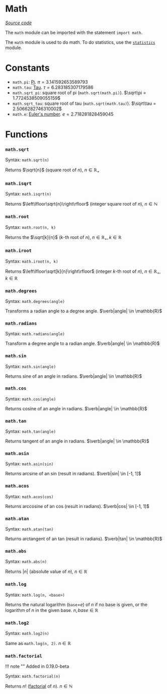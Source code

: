 # Math

*[Source code](https://github.com/jd-develop/nougaro/blob/main/lib_/math_.py)*

The `math` module can be imported with the statement `import math`.

The `math` module is used to do math. To do statistics, use the [`statistics`](statistics.md) module.

# Constants
* `math.pi`: [Pi](https://en.wikipedia.org/wiki/Pi). $\pi = 3.141592653589793$
* `math.tau`: [Tau](https://tauday.com/). $\tau = 6.283185307179586$
* `math.sqrt_pi`: square root of pi (`math.sqrt(math.pi)`). $\sqrt\pi = 1.7724538509055159$
* `math.sqrt_tau`: square root of tau (`math.sqrt(math.tau)`). $\sqrt\tau = 2.5066282746310002$
* `math.e`: [Euler's number](https://en.wikipedia.org/wiki/E_(mathematical_constant)). $e = 2.718281828459045$

# Functions
### `math.sqrt`
Syntax: `math.sqrt(n)`

Returns $\sqrt{n}$ (square root of $n$), $n \in \mathbb{R}_+$

### `math.isqrt`

Syntax: `math.isqrt(n)`

Returns $\left\lfloor\sqrt{n}\right\rfloor$ (integer square root of $n$), $n \in \mathbb{N}$

### `math.root`

Syntax: `math.root(n, k)`

Returns the $\sqrt[k]{n}$ ($k$-th root of $n$), $n \in \mathbb{R}_+, k \in \mathbb{R}$

### `math.iroot`

Syntax: `math.iroot(n, k)`

Returns $\left\lfloor\sqrt[k]{n}\right\rfloor$ (integer $k$-th root of $n$), $n \in \mathbb{R}_+, k \in \mathbb{R}$

### `math.degrees`

Syntax: `math.degrees(angle)`

Transforms a radian angle to a degree angle. $\verb|angle| \in \mathbb{R}$

### `math.radians`

Syntax: `math.radians(angle)`

Transform a degree angle to a radian angle. $\verb|angle| \in \mathbb{R}$

### `math.sin`

Syntax: `math.sin(angle)`

Returns sine of an angle in radians. $\verb|angle| \in \mathbb{R}$

### `math.cos`

Syntax: `math.cos(angle)`

Returns cosine of an angle in radians. $\verb|angle| \in \mathbb{R}$

### `math.tan`

Syntax: `math.tan(angle)`

Returns tangent of an angle in radians. $\verb|angle| \in \mathbb{R}$

### `math.asin`

Syntax: `math.asin(sin)`

Returns arcsine of an sin (result in radians). $\verb|sin| \in [-1, 1]$

### `math.acos`

Syntax: `math.acos(cos)`

Returns arccosine of an cos (result in radians). $\verb|cos| \in [-1, 1]$

### `math.atan`

Syntax: `math.atan(tan)`

Returns arctangent of an tan (result in radians). $\verb|tan| \in \mathbb{R}$

### `math.abs`

Syntax: `math.abs(n)`

Returns $\left|n\right|$ (absolute value of $n$), $n \in \mathbb{R}$

### `math.log`

Syntax: `math.log(n, <base>)`

Returns the natural logarithm (`base`=$e$) of $n$ if no base is given, or the logarithm of $n$ in the given base. $n, base \in \mathbb{R}$

### `math.log2`

Syntax: `math.log2(n)`

Same as `math.log(n, 2)`. $n \in \mathbb{R}$

### `math.factorial`

!!! note ""
    Added in 0.19.0-beta

Syntax: `math.factorial(n)`

Returns $n!$ ([factorial](https://en.wikipedia.org/wiki/Factorial) of $n$). $n \in \mathbb{N}$
